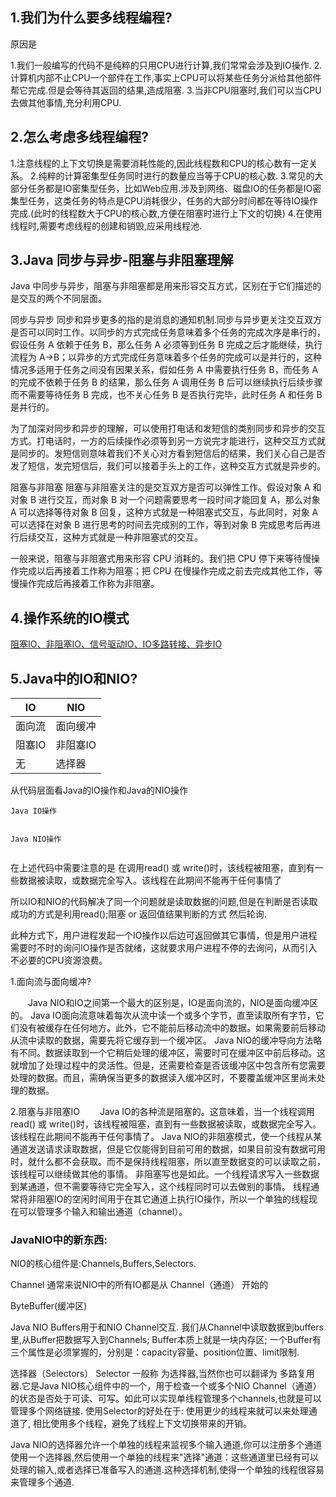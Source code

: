 ## 1.我们为什么要多线程编程?

原因是
 
1.我们一般编写的代码不是纯粹的只用CPU进行计算,我们常常会涉及到IO操作.
2.计算机内部不止CPU一个部件在工作,事实上CPU可以将某些任务分派给其他部件帮它完成.但是会等待其返回的结果,造成阻塞.
3.当非CPU阻塞时,我们可以当CPU去做其他事情,充分利用CPU.


## 2.怎么考虑多线程编程?

1.注意线程的上下文切换是需要消耗性能的,因此线程数和CPU的核心数有一定关系。
2.纯粹的计算密集型任务同时进行的数量应当等于CPU的核心数.
3.常见的大部分任务都是IO密集型任务，比如Web应用.涉及到网络、磁盘IO的任务都是IO密集型任务，这类任务的特点是CPU消耗很少，任务的大部分时间都在等待IO操作完成.(此时的线程数大于CPU的核心数,方便在阻塞时进行上下文的切换)
4.在使用线程时,需要考虑线程的创建和销毁,应采用线程池.



## 3.Java 同步与异步-阻塞与非阻塞理解

Java 中同步与异步，阻塞与非阻塞都是用来形容交互方式，区别在于它们描述的是交互的两个不同层面。

同步与异步
同步和异步更多的指的是消息的通知机制.同步与异步更关注交互双方是否可以同时工作。以同步的方式完成任务意味着多个任务的完成次序是串行的，假设任务 A 依赖于任务 B，那么任务 A 必须等到任务 B 完成之后才能继续，执行流程为 A->B；以异步的方式完成任务意味着多个任务的完成可以是并行的，这种情况多适用于任务之间没有因果关系，假如任务 A 中需要执行任务 B，而任务 A 的完成不依赖于任务 B 的结果，那么任务 A 调用任务 B 后可以继续执行后续步骤而不需要等待任务 B 完成，也不关心任务 B 是否执行完毕，此时任务 A 和任务 B 是并行的。

为了加深对同步和异步的理解，可以使用打电话和发短信的类别同步和异步的交互方式。打电话时，一方的后续操作必须等到另一方说完才能进行，这种交互方式就是同步的。发短信则意味着我们不关心对方看到短信后的结果，我们关心自己是否发了短信，发完短信后，我们可以接着手头上的工作，这种交互方式就是异步的。

阻塞与非阻塞
阻塞与非阻塞关注的是交互双方是否可以弹性工作。假设对象 A 和对象 B 进行交互，而对象 B 对一个问题需要思考一段时间才能回复 A，那么对象 A 可以选择等待对象 B 回复，这种方式就是一种阻塞式交互，与此同时，对象 A 可以选择在对象 B 进行思考的时间去完成别的工作，等到对象 B 完成思考后再进行后续交互，这种方式就是一种非阻塞式的交互。

一般来说，阻塞与非阻塞式用来形容 CPU 消耗的。我们把 CPU 停下来等待慢操作完成以后再接着工作称为阻塞；把 CPU 在慢操作完成之前去完成其他工作，等慢操作完成后再接着工作称为非阻塞。


## 4.操作系统的IO模式

[阻塞IO、非阻塞IO、信号驱动IO、IO多路转接、异步IO](https://blog.csdn.net/ZWE7616175/article/details/80591587)





## 5.Java中的IO和NIO?


| IO | NIO |
|--|--|
|面向流|面向缓冲|
|阻塞IO|非阻塞IO|
|无|选择器|
                

从代码层面看Java的IO操作和Java的NIO操作

`Java IO操作`
```java

```

`Java NIO操作`

```java

```

在上述代码中需要注意的是 在调用read() 或 write()时，该线程被阻塞，直到有一些数据被读取，或数据完全写入。该线程在此期间不能再干任何事情了

所以IO和NIO的代码解决了同一个问题就是读取数据的问题,但是在判断是否读取成功的方式是利用read();阻塞 or 返回值结果判断的方式 然后轮询.

此种方式下，用户进程发起一个IO操作以后边可返回做其它事情，但是用户进程需要时不时的询问IO操作是否就绪，这就要求用户进程不停的去询问，从而引入不必要的CPU资源浪费。


1.面向流与面向缓冲?

&emsp;&emsp;Java NIO和IO之间第一个最大的区别是，IO是面向流的，NIO是面向缓冲区的。 Java IO面向流意味着每次从流中读一个或多个字节，直至读取所有字节，它们没有被缓存在任何地方。此外，它不能前后移动流中的数据。如果需要前后移动从流中读取的数据，需要先将它缓存到一个缓冲区。 Java NIO的缓冲导向方法略有不同。数据读取到一个它稍后处理的缓冲区，需要时可在缓冲区中前后移动。这就增加了处理过程中的灵活性。但是，还需要检查是否该缓冲区中包含所有您需要处理的数据。而且，需确保当更多的数据读入缓冲区时，不要覆盖缓冲区里尚未处理的数据。

2.阻塞与非阻塞IO
&emsp;&emsp;Java IO的各种流是阻塞的。这意味着，当一个线程调用read() 或 write()时，该线程被阻塞，直到有一些数据被读取，或数据完全写入。该线程在此期间不能再干任何事情了。 Java NIO的非阻塞模式，使一个线程从某通道发送请求读取数据，但是它仅能得到目前可用的数据，如果目前没有数据可用时，就什么都不会获取。而不是保持线程阻塞，所以直至数据变的可以读取之前，该线程可以继续做其他的事情。 非阻塞写也是如此。一个线程请求写入一些数据到某通道，但不需要等待它完全写入，这个线程同时可以去做别的事情。 线程通常将非阻塞IO的空闲时间用于在其它通道上执行IO操作，所以一个单独的线程现在可以管理多个输入和输出通道（channel）。



### JavaNIO中的新东西:

NIO的核心组件是:Channels,Buffers,Selectors.

Channel
通常来说NIO中的所有IO都是从 Channel（通道） 开始的

ByteBuffer(缓冲区)

Java NIO Buffers用于和NIO Channel交互. 我们从Channel中读取数据到buffers里,从Buffer把数据写入到Channels;
Buffer本质上就是一块内存区;
一个Buffer有三个属性是必须掌握的，分别是：capacity容量、position位置、limit限制.

选择器（Selectors）
Selector 一般称 为选择器,当然你也可以翻译为 多路复用器.它是Java NIO核心组件中的一个，用于检查一个或多个NIO Channel（通道）的状态是否处于可读、可写。如此可以实现单线程管理多个channels,也就是可以管理多个网络链接.
使用Selector的好处在于: 使用更少的线程来就可以来处理通道了, 相比使用多个线程，避免了线程上下文切换带来的开销。

Java NIO的选择器允许一个单独的线程来监视多个输入通道,你可以注册多个通道使用一个选择器,然后使用一个单独的线程来"选择"通道：这些通道里已经有可以处理的输入,或者选择已准备写入的通道.这种选择机制,使得一个单独的线程很容易来管理多个通道.



    

